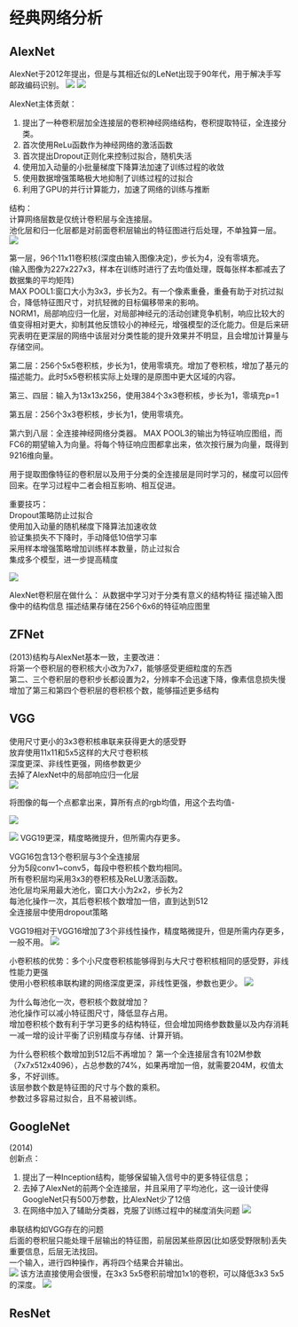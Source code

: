# 经典网络分析

## AlexNet
AlexNet于2012年提出，但是与其相近似的LeNet出现于90年代，用于解决手写邮政编码识别。
![](./assets/2022-01-24-17-12-00.png)
![](./assets/2022-01-24-17-13-27.png)

AlexNet主体贡献：
1. 提出了一种卷积层加全连接层的卷积神经网络结构，卷积提取特征，全连接分类。
2. 首次使用ReLu函数作为神经网络的激活函数
3. 首次提出Dropout正则化来控制过拟合，随机失活
4. 使用加入动量的小批量梯度下降算法加速了训练过程的收敛
5. 使用数据增强策略极大地抑制了训练过程的过拟合
6. 利用了GPU的并行计算能力，加速了网络的训练与推断

结构：</br>
计算网络层数是仅统计卷积层与全连接层。</br>
池化层和归一化层都是对前面卷积层输出的特征图进行后处理，不单独算一层。</br>
![](./assets/2022-01-24-17-35-40.png)

第一层，96个11x11卷积核(深度由输入图像决定)，步长为4，没有零填充。</br>
(输入图像为227x227x3，样本在训练时进行了去均值处理，既每张样本都减去了数据集的平均矩阵)</br>
MAX POOL1:窗口大小为3x3，步长为2。有一个像素重叠，重叠有助于对抗过拟合，降低特征图尺寸，对抗轻微的目标偏移带来的影响。</br>
NORM1，局部响应归一化层，对局部神经元的活动创建竞争机制，响应比较大的值变得相对更大，抑制其他反馈较小的神经元，增强模型的泛化能力。但是后来研究表明在更深层的网络中该层对分类性能的提升效果并不明显，且会增加计算量与存储空间。</br>

第二层：256个5x5卷积核，步长为1，使用零填充。增加了卷积核，增加了基元的描述能力。此时5x5卷积核实际上处理的是原图中更大区域的内容。

第三、四层：输入为13x13x256，使用384个3x3卷积核，步长为1，零填充p=1

第五层：256个3x3卷积核，步长为1，使用零填充。

第六到八层：全连接神经网络分类器。
MAX POOL3的输出为特征响应图组，而FC6的期望输入为向量。将每个特征响应图都拿出来，依次按行展为向量，既得到9216维向量。

用于提取图像特征的卷积层以及用于分类的全连接层是同时学习的，梯度可以回传回来。在学习过程中二者会相互影响、相互促进。

重要技巧：</br>
Dropout策略防止过拟合</br>
使用加入动量的随机梯度下降算法加速收敛</br>
验证集损失不下降时，手动降低10倍学习率</br>
采用样本增强策略增加训练样本数量，防止过拟合</br>
集成多个模型，进一步提高精度</br>

![](./assets/2022-01-24-18-15-18.png)

AlexNet卷积层在做什么：
从数据中学习对于分类有意义的结构特征
描述输入图像中的结构信息
描述结果存储在256个6x6的特征响应图里

## ZFNet
(2013)结构与AlexNet基本一致，主要改进：</br>
将第一个卷积层的卷积核大小改为7x7，能够感受更细粒度的东西</br>
第二、三个卷积层的卷积步长都设置为2，分辨率不会迅速下降，像素信息损失慢</br>
增加了第三和第四个卷积层的卷积核个数，能够描述更多结构</br>

## VGG
使用尺寸更小的3x3卷积核串联来获得更大的感受野</br>
放弃使用11x11和5x5这样的大尺寸卷积核</br>
深度更深、非线性更强，网络参数更少</br>
去掉了AlexNet中的局部响应归一化层</br>
![](./assets/2022-01-24-18-31-45.png)

将图像的每一个点都拿出来，算所有点的rgb均值，用这个去均值-

![](./assets/2022-01-24-18-44-22.png)

![](./assets/2022-01-24-18-41-28.png)
VGG19更深，精度略微提升，但所需内存更多。

VGG16包含13个卷积层与3个全连接层</br>
分为5段conv1~conv5，每段中卷积核个数均相同。</br>
所有卷积层均采用3x3的卷积核及ReLU激活函数。</br>
池化层均采用最大池化，窗口大小为2x2，步长为2</br>
每池化操作一次，其后卷积核个数增加一倍，直到达到512</br>
全连接层中使用dropout策略</br>

VGG19相对于VGG16增加了3个非线性操作，精度略微提升，但是所需内存更多，一般不用。
![](./assets/2022-02-02-16-27-39.png)

小卷积核的优势：多个小尺度卷积核能够得到与大尺寸卷积核相同的感受野，非线性能力更强</br>
使用小卷积核串联构建的网络深度更深，非线性更强，参数也更少。
![](./assets/2022-01-24-18-49-22.png)

为什么每池化一次，卷积核个数就增加？</br>
池化操作可以减小特征图尺寸，降低显存占用。</br>
增加卷积核个数有利于学习更多的结构特征，但会增加网络参数数量以及内存消耗</br>
一减一增的设计平衡了识别精度与存储、计算开销。</br>

为什么卷积核个数增加到512后不再增加？
第一个全连接层含有102M参数（7x7x512x4096），占总参数的74%，如果再增加一倍，就需要204M，权值太多，不好训练。</br>
该层参数个数是特征图的尺寸与个数的乘积。</br>
参数过多容易过拟合，且不易被训练。</br>

## GoogleNet
(2014)</br>
创新点：
1. 提出了一种Inception结构，能够保留输入信号中的更多特征信息；
2. 去掉了AlexNet的前两个全连接层，并且采用了平均池化，这一设计使得GoogleNet只有500万参数，比AlexNet少了12倍
3. 在网络中加入了辅助分类器，克服了训练过程中的梯度消失问题
![](./assets/2022-02-02-16-56-14.png)

串联结构如VGG存在的问题</br>
后面的卷积层只能处理千层输出的特征图，前层因某些原因(比如感受野限制)丢失重要信息，后层无法找回。</br>
一个输入，进行四种操作，再将四个结果合并输出。</br>
![](./assets/2022-02-02-17-03-11.png)
该方法直接使用会很慢，在3x3 5x5卷积前增加1x1的卷积，可以降低3x3 5x5的深度。
![](./assets/2022-02-02-17-12-34.png)

## ResNet
